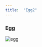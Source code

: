 ```yaml
---
title:  "Egg2"
---
```


### Egg

<head>
  <meta charset="UTF-8">
  <style>

	.flipper-object {
	  position: absolute;
	  transition: transform 5s;
	  transform-style: perserve-sd; 
	}
	.flipper:hover .flipper-vertical {
	    transform: rotateX(360deg) rotateY(360deg) rotateZ(360deg) scale(2) translate(120px, -60px);
	   }	
  </style>
</head>

<body>
<div class="flipper">
    <span class="flipper-object flipper-vertical">
       <span class="panel front"><img src="https://gitee.com/NFUNM071/minimal-mistakes/raw/master/images/egg.svg" alt="egg"></span>
    </span>
    <br>
    <br>
    <br>
    <br>
    <br>
    <br>
    <br>
    <br>
</div>
</body>
